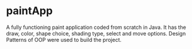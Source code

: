 # paintApp
A fully functioning paint application coded from scratch in Java. It has the draw, color, shape choice, shading type, select and move options. Design Patterns of OOP were used to build the project. 
